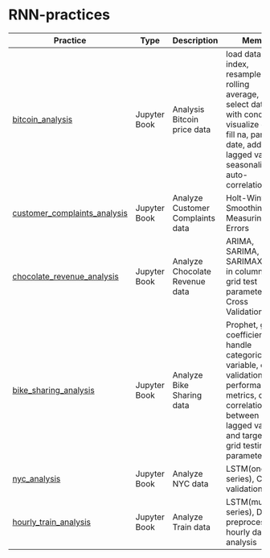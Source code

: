 # RNN-practices

| Practice                                                                                                                                                           | Type         | Description                      | Memo                                                                                                                                                                        |
| ------------------------------------------------------------------------------------------------------------------------------------------------------------------ | ------------ | -------------------------------- | --------------------------------------------------------------------------------------------------------------------------------------------------------------------------- |
| [bitcoin_analysis](https://github.com/jinyongnan810/RNN-practices/tree/main/time-series-forecasting-101/bitcoin_analysis.ipynb)                                    | Jupyter Book | Analysis Bitcoin price data      | load data, set index, resample data, rolling average, select data with condition, visualize data, fill na, parse date, add lagged value, seasonality, auto-correlation      |
| [customer_complaints_analysis](https://github.com/jinyongnan810/RNN-practices/tree/main/exponential-smoothing-and-holt-winters/customer_complaints_analysis.ipynb) | Jupyter Book | Analyze Customer Complaints data | Holt-Winters Smoothing, Measuring Errors                                                                                                                                    |
| [chocolate_revenue_analysis](https://github.com/jinyongnan810/RNN-practices/tree/main/arima-sarima-sarimax/chocolate_revenue_analysis.ipynb)                       | Jupyter Book | Analyze Chocolate Revenue data   | ARIMA, SARIMA, SARIMAX, plot in columns, grid test parameters, Cross Validation                                                                                             |
| [bike_sharing_analysis](https://github.com/jinyongnan810/RNN-practices/tree/main/prophet/bike_sharing_analysis.ipynb)                                              | Jupyter Book | Analyze Bike Sharing data        | Prophet, get coefficients, handle categorical variable, cross validation & performance metrics, check correlation between lagged values and target, grid testing parameters |
| [nyc_analysis](https://github.com/jinyongnan810/RNN-practices/tree/main/lstm/nyc_analysis.ipynb)                                                                   | Jupyter Book | Analyze NYC data                 | LSTM(one series), Cross validation                                                                                                                                          |
| [hourly_train_analysis](https://github.com/jinyongnan810/RNN-practices/tree/main/lstm/hourly_train_analysis.ipynb)                                                 | Jupyter Book | Analyze Train data               | LSTM(multiple series), Data preprocessing, hourly data analysis                                                                                                             |
